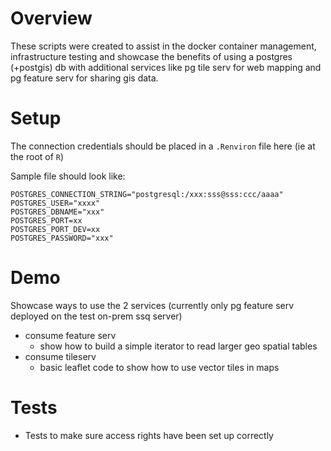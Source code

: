 # Overview

These scripts were created to assist in the docker container management, infrastructure testing and showcase the benefits of using a postgres (+postgis) db with additional services like pg tile serv for web mapping and pg feature serv for sharing gis data.


# Setup

The connection credentials should be placed in a `.Renviron` file here (ie at the root of `R`)

Sample file should look like:

```
POSTGRES_CONNECTION_STRING="postgresql:/xxx:sss@sss:ccc/aaaa"
POSTGRES_USER="xxxx"
POSTGRES_DBNAME="xxx"
POSTGRES_PORT=xx
POSTGRES_PORT_DEV=xx
POSTGRES_PASSWORD="xxx"
```

# Demo

Showcase ways to use the 2 services (currently only pg feature serv deployed on the test on-prem ssq server)

- consume feature serv
  - show how to build a simple iterator to read larger geo spatial tables
- consume tileserv 
  - basic leaflet code to show how to use vector tiles in maps
  
  
# Tests

- Tests to make sure access rights have been set up correctly 